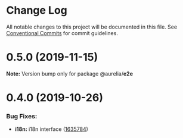 # Change Log

All notable changes to this project will be documented in this file.
See [Conventional Commits](https://conventionalcommits.org) for commit guidelines.

<a name="0.5.0"></a>
# 0.5.0 (2019-11-15)

**Note:** Version bump only for package @aurelia/__e2e__

<a name="0.4.0"></a>
# 0.4.0 (2019-10-26)

### Bug Fixes:

* **i18n:** i18n interface ([1635784](https://github.com/aurelia/aurelia/commit/1635784))

